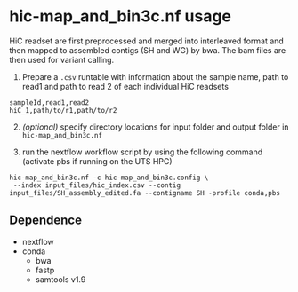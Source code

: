 # hic-map_and_bin3c.nf usage

HiC readset are first preprocessed and merged into interleaved format and then mapped to assembled contigs (SH and WG) by bwa. The bam files are then used for variant calling.

1. Prepare a `.csv` runtable with information about the sample name, path to read1 and path to read 2 of each individual HiC readsets

```
sampleId,read1,read2
hiC_1,path/to/r1,path/to/r2
```

2. *(optional)* specify directory locations for input folder and output folder in `hic-map_and_bin3c.nf`

3. run the nextflow workflow script by using the following command (activate pbs if running on the UTS HPC)
```
hic-map_and_bin3c.nf -c hic-map_and_bin3c.config \
 --index input_files/hic_index.csv --contig input_files/SH_assembly_edited.fa --contigname SH -profile conda,pbs
```

## Dependence
* nextflow
* conda
    * bwa
    * fastp
    * samtools v1.9